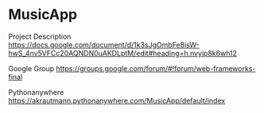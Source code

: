 MusicApp
========

Project Description
https://docs.google.com/document/d/1k3sJgOmbFe8isW-hwS_4nv5VFCc20AQNDN0uAKDLptM/edit#heading=h.nvyip8k6wh12

Google Group
https://groups.google.com/forum/#!forum/web-frameworks-final

Pythonanywhere
https://akrautmann.pythonanywhere.com/MusicApp/default/index
